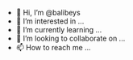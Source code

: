 - 👋 Hi, I’m @balibeys
- 👀 I’m interested in ...
- 🌱 I’m currently learning ...
- 💞️ I’m looking to collaborate on ...
- 📫 How to reach me ...

<!---
balibeys/balibeys is a ✨ special ✨ repository because its `README.md` (this file) appears on your GitHub profile.
You can click the Preview link to take a look at your changes.
--->
